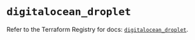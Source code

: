 # `digitalocean_droplet`

Refer to the Terraform Registry for docs: [`digitalocean_droplet`](https://registry.terraform.io/providers/digitalocean/digitalocean/2.58.0/docs/resources/droplet).
